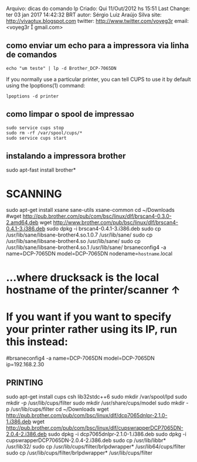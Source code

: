 Arquivo: dicas do comando lp
Criado: Qui 11/Out/2012 hs 15:51
Last Change: ter 03 jan 2017 14:42:32 BRT
autor: Sérgio Luiz Araújo Silva
site: http://vivaotux.blogspot.com
twitter: http://www.twitter.com/voyeg3r
email: <voyeg3r  gmail.com>

## como enviar um echo para a impressora via linha de comandos

	echo "um teste" | lp -d Brother_DCP-7065DN

If you normally use a particular printer, you can tell CUPS to use it by default using the lpoptions(1) command:

	lpoptions -d printer

## como limpar o spool de impressao

	sudo service cups stop
	sudo rm -rf /var/spool/cups/*
	sudo service cups start

## instalando a impressora brother 

sudo apt-fast install brother*

# SCANNING
sudo apt-get install xsane sane-utils xsane-common
cd ~/Downloads
#wget http://pub.brother.com/pub/com/bsc/linux/dlf/brscan4-0.3.0-2.amd64.deb
wget http://www.brother.com/pub/bsc/linux/dlf/brscan4-0.4.1-3.i386.deb
sudo dpkg -i brscan4-0.4.1-3.i386.deb
sudo cp /usr/lib/sane/libsane-brother4.so.1.0.7 /usr/lib/sane/
sudo cp /usr/lib/sane/libsane-brother4.so /usr/lib/sane/
sudo cp /usr/lib/sane/libsane-brother4.so.1 /usr/lib/sane/
brsaneconfig4 -a name=DCP-7065DN model=DCP-7065DN nodename=`hostname`.local
# ...where drucksack is the local hostname of the printer/scanner ↑
# If you want if you want to specify your printer rather using its IP, run this instead:
#brsaneconfig4 -a name=DCP-7065DN model=DCP-7065DN ip=192.168.2.30

## PRINTING

sudo apt-get install cups csh lib32stdc++6
sudo mkdir /var/spool/lpd
sudo mkdir -p /usr/lib/cups/filter
sudo mkdir /usr/share/cups/model
sudo mkdir -p /usr/lib/cups/filter
cd ~/Downloads
wget http://pub.brother.com/pub/com/bsc/linux/dlf/dcp7065dnlpr-2.1.0-1.i386.deb
wget http://pub.brother.com/pub/com/bsc/linux/dlf/cupswrapperDCP7065DN-2.0.4-2.i386.deb
sudo dpkg -i dcp7065dnlpr-2.1.0-1.i386.deb
sudo dpkg -i cupswrapperDCP7065DN-2.0.4-2.i386.deb
sudo cp /usr/lib/libbr* /usr/lib32/
sudo cp /usr/lib/cups/filter/brlpdwrapper* /usr/lib64/cups/filter
sudo cp /usr/lib/cups/filter/brlpdwrapper* /usr/lib/cups/filter

